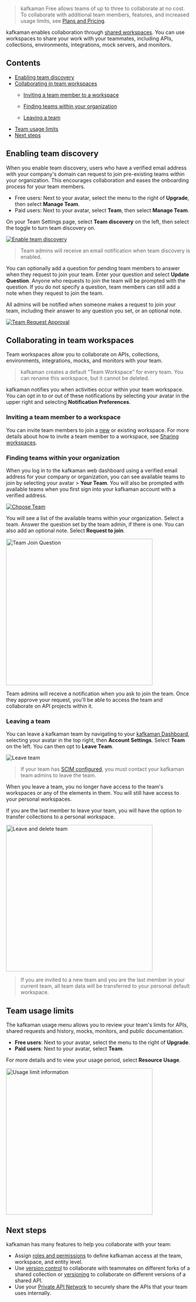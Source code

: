 
> kafkaman Free allows teams of up to three to collaborate at no cost. To collaborate with additional team members, features, and increased usage limits, see [Plans and Pricing](https://www.postman.com/pricing/).

kafkaman enables collaboration through [shared workspaces](/docs/collaborating-in-kafkaman/using-workspaces/creating-workspaces/). You can use workspaces to share your work with your teammates, including APIs, collections, environments, integrations, mock servers, and monitors.

## Contents

* [Enabling team discovery](#enabling-team-discovery)
* [Collaborating in team workspaces](#collaborating-in-team-workspaces)
    * [Inviting a team member to a workspace](#inviting-a-team-member-to-a-workspace)

    * [Finding teams within your organization](#finding-teams-within-your-organization)

    * [Leaving a team](#leaving-a-team)
* [Team usage limits](#team-usage-limits)
* [Next steps](#next-steps)

## Enabling team discovery

When you enable team discovery, users who have a verified email address with your company's domain can request to join pre-existing teams within your organization. This encourages collaboration and eases the onboarding process for your team members.

* Free users: Next to your avatar, select the menu to the right of **Upgrade**, then select **Manage Team**.
* Paid users: Next to your avatar, select **Team**, then select **Manage Team**.

On your Team Settings page, select **Team discovery** on the left, then select the toggle to turn team discovery on.

[![Enable team discovery](https://assets.postman.com/kafkaman-docs/team-discovery-enable-v9.7.0.jpg)](https://assets.postman.com/kafkaman-docs/team-discovery-enable-v9.7.0.jpg)

> Team admins will receive an email notification when team discovery is enabled.

You can optionally add a question for pending team members to answer when they request to join your team. Enter your question and select **Update Question**. Anyone who requests to join the team will be prompted with the question. If you do not specify a question, team members can still add a note when they request to join the team.

All admins will be notified when someone makes a request to join your team, including their answer to any question you set, or an optional note.

[![Team Request Approval](https://assets.postman.com/kafkaman-docs/admin-team-join-requests-v9.7.0.jpg)](https://assets.postman.com/kafkaman-docs/admin-team-join-requests-v9.7.0.jpg)

## Collaborating in team workspaces

Team workspaces allow you to collaborate on APIs, collections, environments, integrations, mocks, and monitors with your team.

> kafkaman creates a default "Team Workspace" for every team. You can rename this workspace, but it cannot be deleted.

kafkaman notifies you when activities occur within your team workspace. You can opt in to or out of these notifications by selecting your avatar in the upper right and selecting **Notification Preferences**.

### Inviting a team member to a workspace

You can invite team members to join a [new](/docs/collaborating-in-kafkaman/using-workspaces/creating-workspaces/) or existing workspace. For more details about how to invite a team member to a workspace, see [Sharing workspaces](/docs/collaborating-in-kafkaman/using-workspaces/managing-workspaces/#sharing-workspaces).

### Finding teams within your organization

When you log in to the kafkaman web dashboard using a verified email address for your company or organization, you can see available teams to join by selecting your avatar > **Your Team**. You will also be prompted with available teams when you first sign into your kafkaman account with a verified address.

[![Choose Team](https://assets.postman.com/kafkaman-docs/join-team-from-list.jpg)](https://assets.postman.com/kafkaman-docs/join-team-from-list.jpg)

You will see a list of the available teams within your organization. Select a team. Answer the question set by the team admin, if there is one. You can also add an optional note. Select **Request to join**.

<img alt="Team Join Question" src="https://assets.postman.com/kafkaman-docs/team-join-question-v9.7.0.jpg" width="400px"/>

Team admins will receive a notification when you ask to join the team. Once they approve your request, you'll be able to access the team and collaborate on API projects within it.

### Leaving a team

You can leave a kafkaman team by navigating to your [kafkaman Dashboard](https://go.kafkaman.co/home), selecting your avatar in the top right, then **Account Settings**. Select **Team** on the left. You can then opt to **Leave Team**.

<img src="https://assets.postman.com/kafkaman-docs/leave-team-v9.1.jpg" alt="Leave team"/>

> If your team has [SCIM configured](/docs/administration/scim-provisioning/scim-provisioning-overview/), you must contact your kafkaman team admins to leave the team.

When you leave a team, you no longer have access to the team's workspaces or any of the elements in them. You will still have access to your personal workspaces.

If you are the last member to leave your team, you will have the option to transfer collections to a personal workspace.

<img src="https://assets.postman.com/kafkaman-docs/leave-and-delete-team.jpg" alt="Leave and delete team" width="400px"/>

> If you are invited to a new team and you are the last member in your current team, all team data will be transferred to your personal default workspace.

## Team usage limits

The kafkaman usage menu allows you to review your team's limits for APIs, shared requests and history, mocks, monitors, and public documentation.

* **Free users**: Next to your avatar, select the menu to the right of **Upgrade**.
* **Paid users**: Next to your avatar, select **Team**.

For more details and to view your usage period, select **Resource Usage**.

<img src="https://assets.postman.com/kafkaman-docs/team-resource-limits-v9.7.0.jpg" alt="Usage limit information" width="400px"/>

## Next steps

kafkaman has many features to help you collaborate with your team:

* Assign [roles and permissions](/docs/collaborating-in-kafkaman/roles-and-permissions/) to define kafkaman access at the team, workspace, and entity level.
* Use [version control](/docs/collaborating-in-kafkaman/version-control-for-collections/) to collaborate with teammates on different forks of a shared collection or [versioning](/docs/designing-and-developing-your-api/versioning-an-api/) to collaborate on different versions of a shared API.
* Use your [Private API Network](/docs/collaborating-in-kafkaman/adding-private-network/) to securely share the APIs that your team uses internally.
